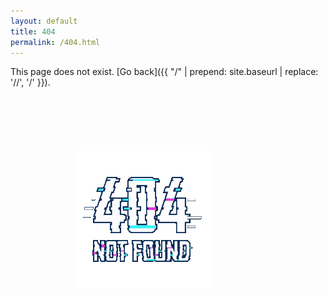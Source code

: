 ```yaml
---
layout: default
title: 404
permalink: /404.html
---
```





This page does not exist. [Go back]({{ "/" | prepend: site.baseurl | replace: '//', '/' }}).


<div style="margin:20%"><img src="/assets/404.gif"></img></div>

